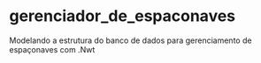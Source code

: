 # gerenciador_de_espaconaves
Modelando a estrutura do banco de dados para gerenciamento de espaçonaves com .Nwt
